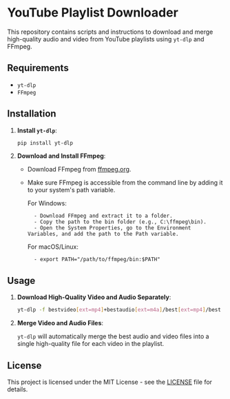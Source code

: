 # YouTube Playlist Downloader

This repository contains scripts and instructions to download and merge high-quality audio and video from YouTube playlists using `yt-dlp` and FFmpeg.

## Requirements

- `yt-dlp`
- `FFmpeg`

## Installation

1. **Install `yt-dlp`**:
    ```bash
    pip install yt-dlp
    ```

2. **Download and Install FFmpeg**:
    - Download FFmpeg from [ffmpeg.org](https://ffmpeg.org/download.html).
    - Make sure FFmpeg is accessible from the command line by adding it to your system's path variable.

        For Windows:

            - Download FFmpeg and extract it to a folder.
            - Copy the path to the bin folder (e.g., C:\ffmpeg\bin).
            - Open the System Properties, go to the Environment Variables, and add the path to the Path variable.

        For macOS/Linux:

            - export PATH="/path/to/ffmpeg/bin:$PATH"


## Usage

1. **Download High-Quality Video and Audio Separately**:

    ```bash
    yt-dlp -f bestvideo[ext=mp4]+bestaudio[ext=m4a]/best[ext=mp4]/best -o "%(playlist_index)s - %(title)s.%(ext)s" -i --download-archive downloaded.txt --yes-playlist "https://www.youtube.com/playlist?list=YOUR_PLAYLIST_ID"
    ```

2. **Merge Video and Audio Files**:

    `yt-dlp` will automatically merge the best audio and video files into a single high-quality file for each video in the playlist.

## License

This project is licensed under the MIT License - see the [LICENSE](LICENSE) file for details.
